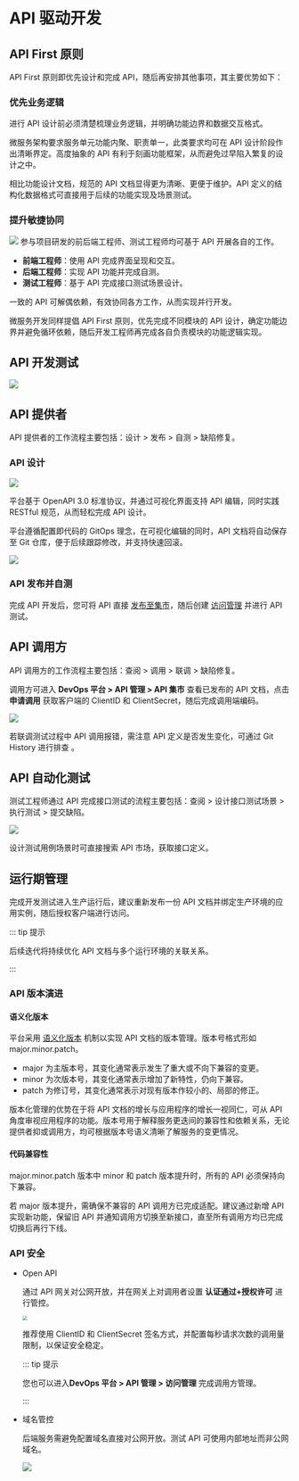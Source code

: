 # API 驱动开发
## API First 原则
API First 原则即优先设计和完成 API，随后再安排其他事项，其主要优势如下：

### 优先业务逻辑
进行 API 设计前必须清楚梳理业务逻辑，并明确功能边界和数据交互格式。

微服务架构要求服务单元功能内聚、职责单一，此类要求均可在 API 设计阶段作出清晰界定。高度抽象的 API 有利于刻画功能框架，从而避免过早陷入繁复的设计之中。

相比功能设计文档，规范的 API 文档显得更为清晰、更便于维护。API 定义的结构化数据格式可直接用于后续的功能实现及场景测试。

### 提升敏捷协同
![](http://terminus-paas.oss-cn-hangzhou.aliyuncs.com/paas-doc/2021/08/27/829372ab-1ac2-4bbe-ab69-c239d530e0b4.png)
参与项目研发的前后端工程师、测试工程师均可基于 API 开展各自的工作。

* **前端工程师**：使用 API 完成界面呈现和交互。
* **后端工程师**：实现 API 功能并完成自测。
* **测试工程师**：基于 API 完成接口测试场景设计。

一致的 API 可解偶依赖，有效协同各方工作，从而实现并行开发。

微服务开发同样提倡 API First 原则，优先完成不同模块的 API 设计，确定功能边界并避免循环依赖，随后开发工程师再完成各自负责模块的功能逻辑实现。

## API 开发测试
![](http://terminus-paas.oss-cn-hangzhou.aliyuncs.com/paas-doc/2021/08/27/54c615f0-880a-4349-a24d-e4216a6b7425.png)
## API 提供者
API 提供者的工作流程主要包括：设计 > 发布 > 自测 > 缺陷修复。

### API 设计
![](http://terminus-paas.oss-cn-hangzhou.aliyuncs.com/paas-doc/2022/02/21/78e94e60-baf6-40d6-9155-769f826f4f32.png)

平台基于 OpenAPI 3.0 标准协议，并通过可视化界面支持 API 编辑，同时实践 RESTful 规范，从而轻松完成 API 设计。

平台遵循配置即代码的 GitOps 理念，在可视化编辑的同时，API 文档将自动保存至 Git 仓库，便于后续跟踪修改，并支持快速回滚。

![](http://terminus-paas.oss-cn-hangzhou.aliyuncs.com/paas-doc/2022/02/21/f2bdc088-afd0-453e-9281-0291bb830899.png)

### API 发布并自测
完成 API 开发后，您可将 API 直接 [发布至集市](../../msp/practice/apigw/apim.html#发布到集市)，随后创建 [访问管理](../../msp/practice/apigw/apim.html#访问管理) 并进行 API 测试。

## API 调用方
API 调用方的工作流程主要包括：查阅 > 调用 > 联调 > 缺陷修复。

调用方可进入 **DevOps 平台 > API 管理 > API 集市** 查看已发布的 API 文档，点击 **申请调用** 获取客户端的 ClientID 和 ClientSecret，随后完成调用端编码。

![](http://terminus-paas.oss-cn-hangzhou.aliyuncs.com/paas-doc/2022/02/21/7e083cc7-253e-4abd-b707-db3042613b9d.png)

若联调测试过程中 API 调用报错，需注意 API 定义是否发生变化，可通过 Git History 进行排查 。

## API 自动化测试
测试工程师通过 API 完成接口测试的流程主要包括：查阅 > 设计接口测试场景 > 执行测试 > 提交缺陷。

![](http://terminus-paas.oss-cn-hangzhou.aliyuncs.com/paas-doc/2022/02/21/80418f0c-1a8f-4487-b117-a842943e5f09.png)

设计测试用例场景时可直接搜索 API 市场，获取接口定义。

## 运行期管理
完成开发测试进入生产运行后，建议重新发布一份 API 文档并绑定生产环境的应用实例，随后授权客户端进行访问。

::: tip 提示

后续迭代将持续优化 API 文档与多个运行环境的关联关系。

:::

### API 版本演进
#### 语义化版本
平台采用 [语义化版本](https://semver.org/lang/zh-CN/) 机制以实现 API 文档的版本管理。版本号格式形如 major.minor.patch。

* major 为主版本号，其变化通常表示发生了重大或不向下兼容的变更。
* minor 为次版本号，其变化通常表示增加了新特性，仍向下兼容。
* patch 为修订号，其变化通常表示对现有版本作较小的、局部的修正。

版本化管理的优势在于将 API 文档的增长与应用程序的增长一视同仁，可从 API 角度审视应用程序的功能。版本号用于解释服务更迭间的兼容性和依赖关系，无论提供者抑或调用方，均可根据版本号语义清晰了解服务的变更情况。

#### 代码兼容性
major.minor.patch 版本中 minor 和 patch 版本提升时，所有的 API 必须保持向下兼容。

若 major 版本提升，需确保不兼容的 API 调用方已完成适配。建议通过新增 API 实现新功能，保留旧 API 并通知调用方切换至新接口，直至所有调用方均已完成切换后再行下线。

### API 安全
* Open API 

  通过 API 网关对公网开放，并在网关上对调用者设置 **认证通过+授权许可** 进行管控。

  <img src="http://terminus-paas.oss-cn-hangzhou.aliyuncs.com/paas-doc/2022/02/21/ae75dfda-a1fe-4c2e-bfaf-b771867b7ad5.png" style="zoom:50%;" />

  推荐使用 ClientID 和 ClientSecret 签名方式，并配置每秒请求次数的调用量限制，以保证安全稳定。

  ::: tip 提示

  您也可以进入**DevOps 平台 > API 管理 > 访问管理** 完成调用方管理。

  :::

* 域名管控

  后端服务需避免配置域名直接对公网开放。测试 API 可使用内部地址而非公网域名。

  ![](http://terminus-paas.oss-cn-hangzhou.aliyuncs.com/paas-doc/2022/02/21/0cfbf65c-be8a-440d-bdca-69882636ea2c.png)